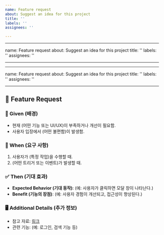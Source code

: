 ```yaml
---
name: Feature request
about: Suggest an idea for this project
title: ''
labels: ''
assignees: ''

---
```


---
name: Feature request
about: Suggest an idea for this project
title: ''
labels: ''
assignees: ''

---

---
name: Feature request
about: Suggest an idea for this project
title: ''
labels: ''
assignees: ''

---

## 🚀 Feature Request

### 📌 Given (배경)
<!-- 현재 문제점이나 개선이 필요한 점을 설명해주세요. -->
- 현재 (어떤 기능 또는 UI/UX)이 부족하거나 개선이 필요함.
- 사용자 입장에서 (어떤 불편함)이 발생함.

### 🔄 When (요구 사항)
<!-- 제안하는 기능이 어떤 상황에서 필요한지 설명해주세요. -->
1. 사용자가 (특정 작업)을 수행할 때.
2. (어떤 트리거 또는 이벤트)가 발생할 때.

### ✅ Then (기대 효과)
<!-- 기대하는 결과나 개선점을 설명해주세요. -->
- **Expected Behavior (기대 동작)**: (예: 사용자가 클릭하면 모달 창이 나타난다.)
- **Benefit (기능의 장점)**: (예: 사용자 경험이 개선되고, 접근성이 향상된다.)

### 🖥️ Additional Details (추가 정보)
<!-- 관련 스크린샷, 참고 링크, 또는 추가 설명이 필요하면 작성해주세요. -->
- 참고 자료: [링크](https://example.com)
- 관련 기능: (예: 로그인, 검색 기능 등)
